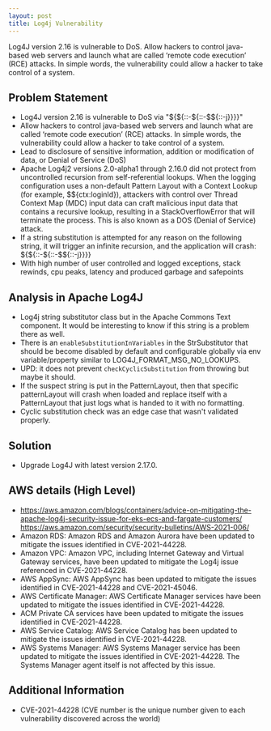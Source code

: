 ```yaml
---
layout: post
title: Log4j Vulnerability
---
```


Log4J version 2.16 is vulnerable to DoS. Allow hackers to control java-based web servers and launch what are called ‘remote code execution’ (RCE) attacks. In simple words, the vulnerability could allow a hacker to take control of a system.

## Problem Statement

- Log4J version 2.16 is vulnerable to DoS via "${${::-${::-$${::-j}}}}"
- Allow hackers to control java-based web servers and launch what are called ‘remote code execution’ (RCE) attacks. In simple words, the vulnerability could allow a hacker to take control of a system.
- Lead to disclosure of sensitive information, addition or modification of data, or Denial of Service (DoS)
- Apache Log4j2 versions 2.0-alpha1 through 2.16.0 did not protect from uncontrolled recursion from self-referential lookups. When the logging configuration uses a non-default Pattern Layout with a Context Lookup (for example, $${ctx:loginId}), attackers with control over Thread Context Map (MDC) input data can craft malicious input data that contains a recursive lookup, resulting in a StackOverflowError that will terminate the process. This is also known as a DOS (Denial of Service) attack.
- If a string substitution is attempted for any reason on the following string, it will trigger an infinite recursion, and the application will crash: ${${::-${::-$${::-j}}}}
- With high number of user controlled and logged exceptions, stack rewinds, cpu peaks, latency and produced garbage and safepoints

## Analysis in Apache Log4J
- Log4j string substitutor class but in the Apache Commons Text component. It would be interesting to know if this string is a problem there as well.
- There is an `enableSubstitutionInVariables` in the StrSubstitutor that should be become disabled by default and configurable globally via env variable/property similar to LOG4J_FORMAT_MSG_NO_LOOKUPS.
- UPD: it does not prevent `checkCyclicSubstitution` from throwing but maybe it should.
- If the suspect string is put in the PatternLayout, then that specific patternLayout will crash when loaded and replace itself with a PatternLayout that just logs what is handed to it with no formatting.
- Cyclic substitution check was an edge case that wasn't validated properly.

## Solution
- Upgrade Log4J with latest version 2.17.0.

## AWS details (High Level)
- https://aws.amazon.com/blogs/containers/advice-on-mitigating-the-apache-log4j-security-issue-for-eks-ecs-and-fargate-customers/
https://aws.amazon.com/security/security-bulletins/AWS-2021-006/
- Amazon RDS: Amazon RDS and Amazon Aurora have been updated to mitigate the issues identified in CVE-2021-44228.
- Amazon VPC: Amazon VPC, including Internet Gateway and Virtual Gateway services, have been updated to mitigate the Log4j issue referenced in CVE-2021-44228.
- AWS AppSync: AWS AppSync has been updated to mitigate the issues identified in CVE-2021-44228 and CVE-2021-45046.
- AWS Certificate Manager: AWS Certificate Manager services have been updated to mitigate the issues identified in CVE-2021-44228.
- ACM Private CA services have been updated to mitigate the issues identified in CVE-2021-44228.
- AWS Service Catalog: AWS Service Catalog has been updated to mitigate the issues identified in CVE-2021-44228.
- AWS Systems Manager: AWS Systems Manager service has been updated to mitigate the issues identified in CVE-2021-44228. The Systems Manager agent itself is not affected by this issue.

## Additional Information
- CVE-2021-44228 (CVE number is the unique number given to each vulnerability discovered across the world)